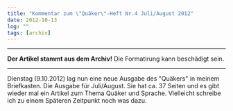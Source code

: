 ```yaml
---
title: "Kommentar zum \"Quäker\"-Heft Nr.4 Juli/August 2012"
date: 2012-10-13
log: ""
tags: [archiv]
---
```

<hr><b>Der Artikel stammt aus dem Archiv!</b> Die Formatirung kann beschädigt sein.<hr>
<p>Dienstag (9.10.2012) lag nun eine neue Ausgabe des "Quäkers" in meinem Briefkasten. Die Ausgabe für Juli/August. Sie hat ca. 37 Seiten und es gibt wieder mal ein Artikel zum Thema Quäker und Sprache. Vielleicht schreibe ich zu einem Späteren Zeitpunkt noch was dazu.</p>
